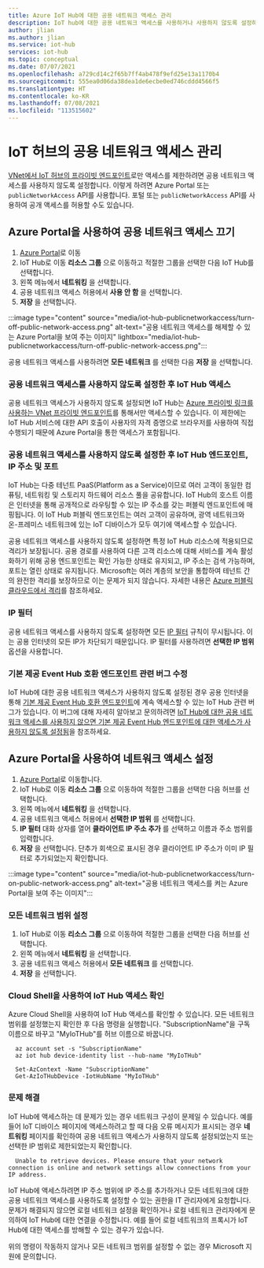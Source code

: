 ```yaml
---
title: Azure IoT Hub에 대한 공용 네트워크 액세스 관리
description: IoT hub에 대한 공용 네트워크 액세스를 사용하거나 사용하지 않도록 설정하는 방법에 대한 설명서
author: jlian
ms.author: jlian
ms.service: iot-hub
services: iot-hub
ms.topic: conceptual
ms.date: 07/07/2021
ms.openlocfilehash: a729cd14c2f65b7ff4ab478f9efd25e13a1170b4
ms.sourcegitcommit: 555ea0d06da38dea1de6ecbe0ed746cddd4566f5
ms.translationtype: HT
ms.contentlocale: ko-KR
ms.lasthandoff: 07/08/2021
ms.locfileid: "113515602"
---
```

# <a name="managing-public-network-access-for-your-iot-hub"></a>IoT 허브의 공용 네트워크 액세스 관리

[VNet에서 IoT 허브의 프라이빗 엔드포인트](virtual-network-support.md)로만 액세스를 제한하려면 공용 네트워크 액세스를 사용하지 않도록 설정합니다. 이렇게 하려면 Azure Portal 또는 `publicNetworkAccess` API를 사용합니다. 포털 또는 `publicNetworkAccess` API를 사용하여 공개 액세스를 허용할 수도 있습니다.

## <a name="turn-off-public-network-access-using-the-azure-portal"></a>Azure Portal을 사용하여 공용 네트워크 액세스 끄기

1. [Azure Portal](https://portal.azure.com)로 이동
2. IoT Hub로 이동 **리소스 그룹** 으로 이동하고 적절한 그룹을 선택한 다음 IoT Hub를 선택합니다.
3. 왼쪽 메뉴에서 **네트워킹** 을 선택합니다.
4. 공용 네트워크 액세스 허용에서 **사용 안 함** 을 선택합니다.
5. **저장** 을 선택합니다.

:::image type="content" source="media/iot-hub-publicnetworkaccess/turn-off-public-network-access.png" alt-text="공용 네트워크 액세스를 해제할 수 있는 Azure Portal을 보여 주는 이미지" lightbox="media/iot-hub-publicnetworkaccess/turn-off-public-network-access.png":::

공용 네트워크 액세스를 사용하려면 **모든 네트워크** 를 선택한 다음 **저장** 을 선택합니다.

### <a name="accessing-the-iot-hub-after-disabling-the-public-network-access"></a>공용 네트워크 액세스를 사용하지 않도록 설정한 후 IoT Hub 액세스

공용 네트워크 액세스가 사용하지 않도록 설정되면 IoT Hub는 [Azure 프라이빗 링크를 사용하는 VNet 프라이빗 엔드포인트](virtual-network-support.md)를 통해서만 액세스할 수 있습니다. 이 제한에는 IoT Hub 서비스에 대한 API 호출이 사용자의 자격 증명으로 브라우저를 사용하여 직접 수행되기 때문에 Azure Portal을 통한 액세스가 포함됩니다.

### <a name="iot-hub-endpoint-ip-address-and-ports-after-disabling-public-network-access"></a>공용 네트워크 액세스를 사용하지 않도록 설정한 후 IoT Hub 엔드포인트, IP 주소 및 포트

IoT Hub는 다중 테넌트 PaaS(Platform as a Service)이므로 여러 고객이 동일한 컴퓨팅, 네트워킹 및 스토리지 하드웨어 리소스 풀을 공유합니다. IoT Hub의 호스트 이름은 인터넷을 통해 공개적으로 라우팅할 수 있는 IP 주소를 갖는 퍼블릭 엔드포인트에 매핑됩니다. 이 IoT Hub 퍼블릭 엔드포인트는 여러 고객이 공유하며, 광역 네트워크와 온-프레미스 네트워크에 있는 IoT 디바이스가 모두 여기에 액세스할 수 있습니다. 

공용 네트워크 액세스를 사용하지 않도록 설정하면 특정 IoT Hub 리소스에 적용되므로 격리가 보장됩니다. 공용 경로를 사용하여 다른 고객 리소스에 대해 서비스를 계속 활성화하기 위해 공용 엔드포인트는 확인 가능한 상태로 유지되고, IP 주소는 검색 가능하며, 포트는 열린 상태로 유지됩니다. Microsoft는 여러 계층의 보안을 통합하여 테넌트 간의 완전한 격리를 보장하므로 이는 문제가 되지 않습니다. 자세한 내용은 [Azure 퍼블릭 클라우드에서 격리](../security/fundamentals/isolation-choices.md#tenant-level-isolation)를 참조하세요.

### <a name="ip-filter"></a>IP 필터

공용 네트워크 액세스를 사용하지 않도록 설정하면 모든 [IP 필터](iot-hub-ip-filtering.md) 규칙이 무시됩니다. 이는 공용 인터넷의 모든 IP가 차단되기 때문입니다. IP 필터를 사용하려면 **선택한 IP 범위** 옵션을 사용합니다.

### <a name="bug-fix-with-built-in-event-hub-compatible-endpoint"></a>기본 제공 Event Hub 호환 엔드포인트 관련 버그 수정

IoT Hub에 대한 공용 네트워크 액세스가 사용하지 않도록 설정된 경우 공용 인터넷을 통해 [기본 제공 Event Hub 호환 엔드포인트](iot-hub-devguide-messages-read-builtin.md)에 계속 액세스할 수 있는 IoT Hub 관련 버그가 있습니다. 이 버그에 대해 자세히 알아보고 문의하려면 [IoT Hub에 대한 공용 네트워크 액세스를 사용하지 않으면 기본 제공 Event Hub 엔드포인트에 대한 액세스가 사용하지 않도록 설정됨](https://azure.microsoft.com/updates/iot-hub-public-network-access-bug-fix)을 참조하세요.

## <a name="turn-on-network-access-using-azure-portal"></a>Azure Portal을 사용하여 네트워크 액세스 설정

1. [Azure Portal](https://portal.azure.com)로 이동합니다.
2. IoT Hub로 이동 **리소스 그룹** 으로 이동하여 적절한 그룹을 선택한 다음 허브를 선택합니다.
3. 왼쪽 메뉴에서 **네트워킹** 을 선택합니다.
4. 공용 네트워크 액세스 허용에서 **선택한 IP 범위** 를 선택합니다.
5. **IP 필터** 대화 상자를 열어 **클라이언트 IP 주소 추가** 를 선택하고 이름과 주소 범위를 입력합니다.
6. **저장** 을 선택합니다. 단추가 회색으로 표시된 경우 클라이언트 IP 주소가 이미 IP 필터로 추가되었는지 확인합니다.

:::image type="content" source="media/iot-hub-publicnetworkaccess/turn-on-public-network-access.png" alt-text="공용 네트워크 액세스를 켜는 Azure Portal을 보여 주는 이미지":::

### <a name="turn-on-all-network-ranges"></a>모든 네트워크 범위 설정

1. IoT Hub로 이동 **리소스 그룹** 으로 이동하여 적절한 그룹을 선택한 다음 허브를 선택합니다.
1. 왼쪽 메뉴에서 **네트워킹** 을 선택합니다.
1. 공용 네트워크 액세스 허용에서 **모든 네트워크** 를 선택합니다.
1. **저장** 을 선택합니다.

### <a name="check-iot-hub-access-using-cloud-shell"></a>Cloud Shell을 사용하여 IoT Hub 액세스 확인

Azure Cloud Shell을 사용하여 IoT Hub 액세스를 확인할 수 있습니다. 모든 네트워크 범위를 설정했는지 확인한 후 다음 명령을 실행합니다. "SubscriptionName"을 구독 이름으로 바꾸고 "MyIoTHub"를 허브 이름으로 바꿉니다.

```azurecli
  az account set -s "SubscriptionName"
  az iot hub device-identity list --hub-name "MyIoTHub"
```

```azurepowershell
  Set-AzContext -Name "SubscriptionName"
  Get-AzIoTHubDevice -IotHubName "MyIoTHub"
```
### <a name="troubleshooting"></a>문제 해결

IoT Hub에 액세스하는 데 문제가 있는 경우 네트워크 구성이 문제일 수 있습니다. 예를 들어 IoT 디바이스 페이지에 액세스하려고 할 때 다음 오류 메시지가 표시되는 경우 **네트워킹** 페이지를 확인하여 공용 네트워크 액세스가 사용하지 않도록 설정되었는지 또는 선택한 IP 범위로 제한되었는지 확인합니다.

```
  Unable to retrieve devices. Please ensure that your network connection is online and network settings allow connections from your IP address.
```

IoT Hub에 액세스하려면 IP 주소 범위에 IP 주소를 추가하거나 모든 네트워크에 대한 공용 네트워크 액세스를 사용하도록 설정할 수 있는 권한을 IT 관리자에게 요청합니다. 문제가 해결되지 않으면 로컬 네트워크 설정을 확인하거나 로컬 네트워크 관리자에게 문의하여 IoT Hub에 대한 연결을 수정합니다. 예를 들어 로컬 네트워크의 프록시가 IoT Hub에 대한 액세스를 방해할 수 있는 경우가 있습니다.

위의 명령이 작동하지 않거나 모든 네트워크 범위를 설정할 수 없는 경우 Microsoft 지원에 문의합니다.
